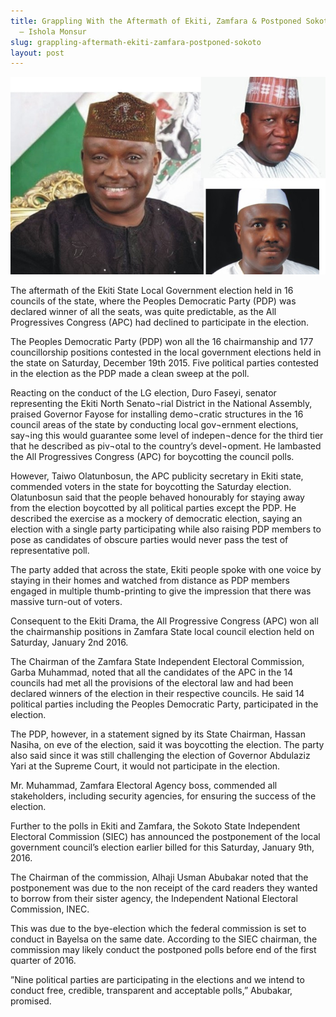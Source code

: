 ```yaml
---
title: Grappling With the Aftermath of Ekiti, Zamfara & Postponed Sokoto Council Polls
  – Ishola Monsur
slug: grappling-aftermath-ekiti-zamfara-postponed-sokoto
layout: post
---
```


![IMAGE](/media_root/file_archive/Ekiti_Zamfara__Sokoto_LGA_Polls2.jpg "Grappling With the Aftermath of Ekiti, Zamfara & Postponed Sokoto Council Polls")

The aftermath of the Ekiti State Local Government election held in 16 councils of the state, where the Peoples Democratic Party (PDP) was declared winner of all the seats, was quite predictable, as the All Progressives Congress (APC) had declined to participate in the election.

The Peoples Democratic Party (PDP) won all the 16 chairmanship and 177 councillorship positions contested in the local government elections held in the state on Saturday, December 19th 2015. Five political parties contested in the election as the PDP made a clean sweep at the poll.

Reacting on the conduct of the LG election, Duro Faseyi, senator representing the Ekiti North Senato¬rial District in the National Assembly, praised Governor Fayose for installing demo¬cratic structures in the 16 council areas of the state by conducting local gov¬ernment elections, say¬ing this would guarantee some level of indepen¬dence for the third tier that he described as piv¬otal to the country’s devel¬opment. He lambasted the All Progressives Congress (APC) for boycotting the council polls. 

However, Taiwo Olatunbosun, the APC publicity secretary in Ekiti state, commended voters in the state for boycotting the Saturday election. Olatunbosun said that the people behaved honourably for staying away from the election boycotted by all political parties except the PDP. He described the exercise as a mockery of democratic election, saying an election with a single party participating while also raising PDP members to pose as candidates of obscure parties would never pass the test of representative poll.

The party added that across the state, Ekiti people spoke with one voice by staying in their homes and watched from distance as PDP members engaged in multiple thumb-printing to give the impression that there was massive turn-out of voters.

Consequent to the Ekiti Drama, the All Progressive Congress (APC) won all the chairmanship positions in Zamfara State local council election held on Saturday, January 2nd 2016.

The Chairman of the Zamfara State Independent Electoral Commission, Garba Muhammad, noted that all the candidates of the APC in the 14 councils had met all the provisions of the electoral law and had been declared winners of the election in their respective councils. He said 14 political parties including the Peoples Democratic Party, participated in the election.

The PDP, however, in a statement signed by its State Chairman, Hassan Nasiha, on eve of the election, said it was boycotting the election. The party also said since it was still challenging the election of Governor Abdulaziz Yari at the Supreme Court, it would not participate in the election.

Mr. Muhammad, Zamfara Electoral Agency boss, commended all stakeholders, including security agencies, for ensuring the success of the election.

Further to the polls in Ekiti and Zamfara, the Sokoto State Independent Electoral Commission (SIEC) has announced the postponement of the local government council’s election earlier billed for this Saturday, January 9th, 2016.

The Chairman of the commission, Alhaji Usman Abubakar noted that the postponement was due to the non receipt of the card readers they wanted to borrow from their sister agency, the Independent National Electoral Commission, INEC.

This was due to the bye-election which the federal commission is set to conduct in Bayelsa on the same date. According to the SIEC chairman, the commission may likely conduct the postponed polls before end of the first quarter of 2016.

”Nine political parties are participating in the elections and we intend to conduct free, credible, transparent and acceptable polls,” Abubakar, promised.
